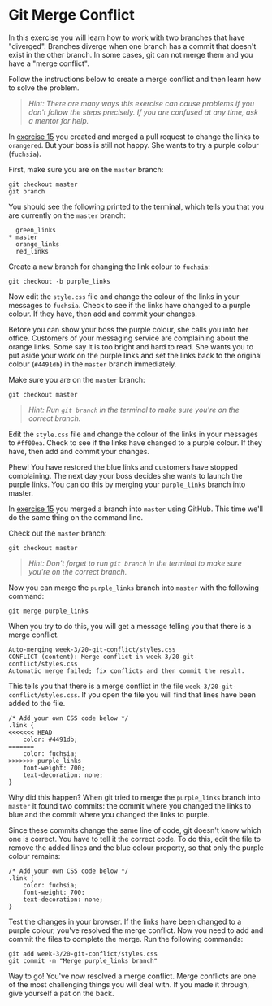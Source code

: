 # Git Merge Conflict

In this exercise you will learn how to work with two branches that have "diverged". Branches diverge when one branch has a commit that doesn't exist in the other branch. In some cases, git can not merge them and you have a "merge conflict".

Follow the instructions below to create a merge conflict and then learn how to solve the problem.

> _Hint: There are many ways this exercise can cause problems if you don't follow the steps precisely. If you are confused at any time, ask a mentor for help._

In [exercise 15](/week-2/15-git-merge) you created and merged a pull request to change the links to `orangered`. But your boss is still not happy. She wants to try a purple colour (`fuchsia`).

First, make sure you are on the `master` branch:

```
git checkout master
git branch
```

You should see the following printed to the terminal, which tells you that you are currently on the `master` branch:

```
  green_links
* master
  orange_links
  red_links
```

Create a new branch for changing the link colour to `fuchsia`:

```
git checkout -b purple_links
```

Now edit the `style.css` file and change the colour of the links in your messages to `fuchsia`. Check to see if the links have changed to a purple colour. If they have, then add and commit your changes.

Before you can show your boss the purple colour, she calls you into her office. Customers of your messaging service are complaining about the orange links. Some say it is too bright and hard to read. She wants you to put aside your work on the purple links and set the links back to the original colour (`#4491db`) in the `master` branch immediately.

Make sure you are on the `master` branch:

```
git checkout master
```

> _Hint: Run `git branch` in the terminal to make sure you're on the correct branch._

Edit the `style.css` file and change the colour of the links in your messages to `#ff00ea`. Check to see if the links have changed to a purple colour. If they have, then add and commit your changes.

Phew! You have restored the blue links and customers have stopped complaining. The next day your boss decides she wants to launch the purple links. You can do this by merging your `purple_links` branch into master.

In [exercise 15](/week-2/15-git-merge) you merged a branch into `master` using GitHub. This time we'll do the same thing on the command line.

Check out the `master` branch:

```
git checkout master
```

> _Hint: Don't forget to run `git branch` in the terminal to make sure you're on the correct branch._

Now you can merge the `purple_links` branch into `master` with the following command:

```
git merge purple_links
```

When you try to do this, you will get a message telling you that there is a merge conflict.

```
Auto-merging week-3/20-git-conflict/styles.css
CONFLICT (content): Merge conflict in week-3/20-git-conflict/styles.css
Automatic merge failed; fix conflicts and then commit the result.
```

This tells you that there is a merge conflict in the file `week-3/20-git-conflict/styles.css`. If you open the file you will find that lines have been added to the file.

```
/* Add your own CSS code below */
.link {
<<<<<<< HEAD
	color: #4491db;
=======
	color: fuchsia;
>>>>>>> purple_links
	font-weight: 700;
	text-decoration: none;
}
```

Why did this happen? When git tried to merge the `purple_links` branch into `master` it found two commits: the commit where you changed the links to blue and the commit where you changed the links to purple.

Since these commits change the same line of code, git doesn't know which one is correct. You have to tell it the correct code. To do this, edit the file to remove the added lines and the blue colour property, so that only the purple colour remains:

```
/* Add your own CSS code below */
.link {
	color: fuchsia;
	font-weight: 700;
	text-decoration: none;
}
```

Test the changes in your browser. If the links have been changed to a purple colour, you've resolved the merge conflict. Now you need to add and commit the files to complete the merge. Run the following commands:

```
git add week-3/20-git-conflict/styles.css
git commit -m "Merge purple_links branch"
```

Way to go! You've now resolved a merge conflict. Merge conflicts are one of the most challenging things you will deal with. If you made it through, give yourself a pat on the back.

